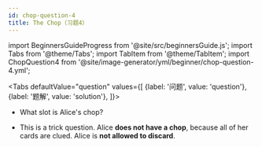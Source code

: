 ```yaml
---
id: chop-question-4
title: The Chop（习题4）
---
```


import BeginnersGuideProgress from '@site/src/beginnersGuide.js';
import Tabs from '@theme/Tabs';
import TabItem from '@theme/TabItem';
import ChopQuestion4 from '@site/image-generator/yml/beginner/chop-question-4.yml';

<BeginnersGuideProgress id="chop-question-4" />

<!-- lint disable no-undefined-references -->

<Tabs
  defaultValue="question"
  values={[
    {label: '问题', value: 'question'},
    {label: '题解', value: 'solution'},
  ]}>
<TabItem value="question">

- What slot is Alice's chop?

</TabItem>
<TabItem value="solution">

- This is a trick question. Alice **does not have a chop**, because all of her cards are clued. Alice is **not allowed to discard**.

</TabItem>
</Tabs>

<ChopQuestion4 />
